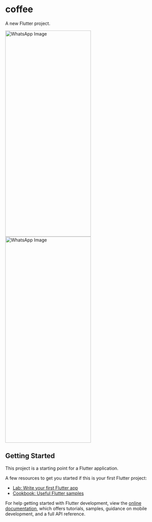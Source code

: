# coffee

A new Flutter project.
<div class="image-container">
  <img src="https://github.com/Raheel00996/flutter_cofee_ui/assets/140609286/52011278-ee96-4d08-b1c8-339faba8b1eb" alt="WhatsApp Image" width="270" height="650" >
</div>

<div class="image-container">
  <img src="https://github.com/Raheel00996/flutter_cofee_ui/assets/140609286/086f9090-80a0-4fe9-a5a3-8aa19b3c7a3f" alt="WhatsApp Image" width="270" height="650" >
</div>




## Getting Started

This project is a starting point for a Flutter application.

A few resources to get you started if this is your first Flutter project:

- [Lab: Write your first Flutter app](https://docs.flutter.dev/get-started/codelab)
- [Cookbook: Useful Flutter samples](https://docs.flutter.dev/cookbook)

For help getting started with Flutter development, view the
[online documentation](https://docs.flutter.dev/), which offers tutorials,
samples, guidance on mobile development, and a full API reference.
